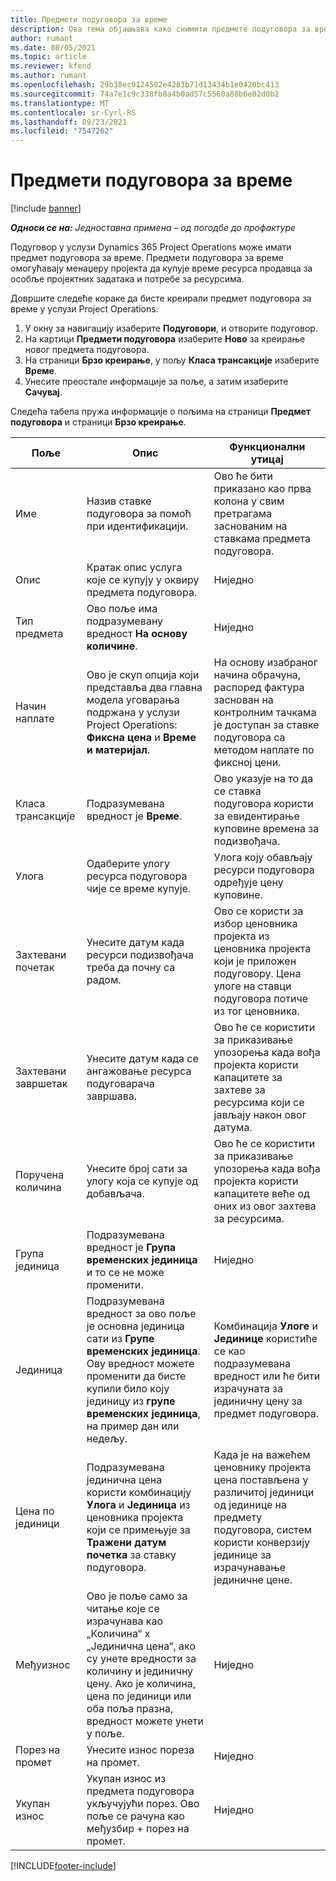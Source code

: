 ```yaml
---
title: Предмети подуговора за време
description: Ова тема објашњава како снимити предмете подуговора за време и евидентирати куповину времена од продаваца.
author: rumant
ms.date: 08/05/2021
ms.topic: article
ms.reviewer: kfend
ms.author: rumant
ms.openlocfilehash: 29b38ec9124502e4283b71d13434b1e0420bc413
ms.sourcegitcommit: 74a7e1c9c338fb8a4b0ad57c5560a88b6e02d0b2
ms.translationtype: MT
ms.contentlocale: sr-Cyrl-RS
ms.lasthandoff: 09/23/2021
ms.locfileid: "7547262"
---
```

# <a name="subcontract-lines-for-time"></a>Предмети подуговора за време

[!include [banner](../../includes/dataverse-preview.md)]

_**Односи се на:** Једноставна примена – од погодбе до профактуре_

Подуговор у услузи Dynamics 365 Project Operations може имати предмет подуговора за време. Предмети подуговора за време омогућавају менаџеру пројекта да купује време ресурса продавца за особље пројектних задатака и потребе за ресурсима.

Довршите следеће кораке да бисте креирали предмет подуговора за време у услузи Project Operations.

1. У окну за навигацију изаберите **Подуговори**, и отворите подуговор.
2. На картици **Предмети подуговора** изаберите **Ново** за креирање новог предмета подуговора.
3. На страници **Брзо креирање**, у пољу **Класа трансакције** изаберите **Време**.
4. Унесите преостале информације за поље, а затим изаберите **Сачувај**.

  Следећа табела пружа информације о пољима на страници **Предмет подуговора** и страници **Брзо креирање**.

| **Поље** | **Опис** | **Функционални утицај** |
| --- | --- | --- |
| Име | Назив ставке подуговора за помоћ при идентификацији. | Ово ће бити приказано као прва колона у свим претрагама заснованим на ставкама предмета подуговора. |
| Опис | Кратак опис услуга које се купују у оквиру предмета подуговора. |Ниједно |
| Тип предмета |   Ово поље има подразумевану вредност **На основу количине**.| Ниједно |
| Начин наплате | Ово је скуп опција који представља два главна модела уговарања подржана у услузи Project Operations: **Фиксна цена** и **Време и материјал**. | На основу изабраног начина обрачуна, распоред фактура заснован на контролним тачкама је доступан за ставке подуговора са методом наплате по фиксној цени. |
| Класа трансакције | Подразумевана вредност је **Време**. | Ово указује на то да се ставка подуговора користи за евидентирање куповине времена за подизвођача. |
| Улога | Одаберите улогу ресурса подуговора чије се време купује. | Улога коју обављају ресурси подуговора одређује цену куповине. |
| Захтевани почетак | Унесите датум када ресурси подизвођача треба да почну са радом. | Ово се користи за избор ценовника пројекта из ценовника пројекта који је приложен подуговору. Цена улоге на ставци подуговора потиче из тог ценовника. |
| Захтевани завршетак | Унесите датум када се ангажовање ресурса подуговарача завршава. | Ово ће се користити за приказивање упозорења када вођа пројекта користи капацитете за захтеве за ресурсима који се јављају након овог датума. |
| Поручена количина | Унесите број сати за улогу која се купује од добављача. | Ово ће се користити за приказивање упозорења када вођа пројекта користи капацитете веће од оних из овог захтева за ресурсима. |
| Група јединица | Подразумевана вредност је **Група временских јединица** и то се не може променити. | Ниједно|
| Јединица | Подразумевана вредност за ово поље је основна јединица сати из **Групе временских јединица**. Ову вредност можете променити да бисте купили било коју јединицу из **групе временских јединица**, на пример дан или недељу. | Комбинација **Улоге** и **Јединице** користиће се као подразумевана вредност или ће бити израчуната за јединичну цену за предмет подуговора. |
| Цена по јединици | Подразумевана јединична цена користи комбинацију **Улога** и **Јединица** из ценовника пројекта који се примењује за **Тражени датум почетка** за ставку подуговора. | Када је на важећем ценовнику пројекта цена постављена у различитој јединици од јединице на предмету подуговора, систем користи конверзију јединице за израчунавање јединичне цене. |
| Међуизнос |    Ово је поље само за читање које се израчунава као „Количина“ x „Јединична цена“, ако су унете вредности за количину и јединичну цену. Ако је количина, цена по јединици или оба поља празна, вредност можете унети у поље. | Ниједно|
| Порез на промет |   Унесите износ пореза на промет. |Ниједно |
| Укупан износ | Укупан износ из предмета подуговора укључујући порез. Ово поље се рачуна као међузбир + порез на промет.|Ниједно |

[!INCLUDE[footer-include](../../includes/footer-banner.md)]
